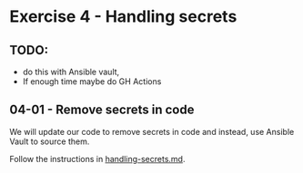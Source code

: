 # Exercise 4 - Handling secrets

## TODO:

- do this with Ansible vault,
- If enough time maybe do GH Actions

## 04-01 - Remove secrets in code

We will update our code to remove secrets in code and instead, use Ansible Vault to source them.

Follow the instructions in [handling-secrets.md](https://github.com/wilvk/sample-deploy-pipeline/blob/master/handling-secrets.md).
